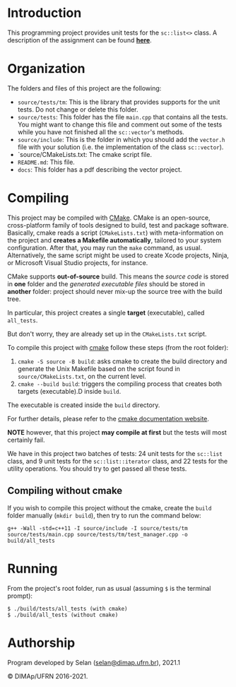 # Introduction

This programming project provides unit tests for the `sc::list<>` class. A description of the assignment can be found [**here**](docs/projeto_ED_list.pdf).

# Organization

The folders and files of this project are the following:

* `source/tests/tm`: This is the library that provides supports for the unit tests. Do not change or delete this folder.
* `source/tests`: This folder has the file `main.cpp` that contains all the tests. You might want to change this file and comment out some of the tests while you have not finished all the `sc::vector`'s methods.
* `source/include`: This is the folder in which you should add the `vector.h` file with your solution (i.e. the implementation of the class `sc::vector`).
* `source/CMakeLists.txt: The cmake script file.
* `README.md`: This file.
* `docs`: This folder has a pdf describing the vector project.

# Compiling

This project may be compiled with [CMake](https://cmake.org). CMake is an open-source, cross-platform family of tools designed to build, test and package software. Basically, cmake reads a script (`CMakeLists.txt`) with meta-information on the project and **creates a Makefile automatically**, tailored to your system configuration.
After that, you may run the `make` command, as usual.
Alternatively, the same script might be used to create Xcode projects, Ninja, or Microsoft Visual Studio projects, for instance.

CMake supports **out-of-source** build. This means the _source code_ is stored in **one** folder and the _generated executable files_ should be stored in **another** folder: project should never mix-up the source tree with the build tree.

In particular, this project creates a single **target** (executable), called `all_tests`.

But don't worry, they are already set up in the `CMakeLists.txt` script.

To compile this project with [cmake](https://cmake.org) follow these steps (from the root folder):

1. `cmake -S source -B build`:  asks cmake to create the build directory and generate the Unix Makefile based on the script found in `source/CMakeLists.txt`, on the current level.
3. `cmake --build build`: triggers the compiling process that creates both targets (executable).D inside `build`.

The executable is created inside the `build` directory.

For further details, please refer to the [cmake documentation website](https://cmake.org/cmake/help/v3.14/manual/cmake.1.html).

**NOTE** however, that this project **may compile at first** but the tests will most certainly fail.

We have in this project two batches of tests: 24 unit tests for the `sc::list` class, and 9 unit tests for the `sc::list::iterator` class, and 22 tests for the utility operations. You should try to get passed all these tests.

## Compiling without cmake

If you wish to compile this project without the cmake, create the `build` folder manually (`mkdir build`), then try to run the command below:

```
g++ -Wall -std=c++11 -I source/include -I source/tests/tm source/tests/main.cpp source/tests/tm/test_manager.cpp -o build/all_tests
```

# Running

From the project's root folder, run as usual (assuming `$` is the terminal prompt):

```
$ ./build/tests/all_tests (with cmake)
$ ./build/all_tests (without cmake)
```

# Authorship

Program developed by Selan (<selan@dimap.ufrn.br>), 2021.1

&copy; DIMAp/UFRN 2016-2021.

